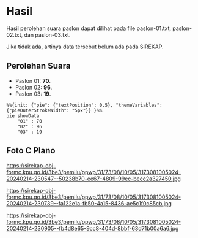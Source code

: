 # Hasil

Hasil perolehan suara paslon dapat dilihat pada file paslon-01.txt, paslon-02.txt, dan paslon-03.txt.

Jika tidak ada, artinya data tersebut belum ada pada SIREKAP.

## Perolehan Suara

 * Paslon 01: **70**.
 * Paslon 02: **96**.
 * Paslon 03: **19**.

```mermaid
%%{init: {"pie": {"textPosition": 0.5}, "themeVariables": {"pieOuterStrokeWidth": "5px"}} }%%
pie showData
    "01" : 70
    "02" : 96
    "03" : 19
```
## Foto C Plano

https://sirekap-obj-formc.kpu.go.id/3be3/pemilu/ppwp/31/73/08/10/05/3173081005024-20240214-230547--50238b70-ee67-4809-99ec-becc2a327450.jpg

https://sirekap-obj-formc.kpu.go.id/3be3/pemilu/ppwp/31/73/08/10/05/3173081005024-20240214-230739--fa122e1a-fb50-4a15-8436-ae5c1f0c85cb.jpg

https://sirekap-obj-formc.kpu.go.id/3be3/pemilu/ppwp/31/73/08/10/05/3173081005024-20240214-230905--fb4d8e65-9cc8-404d-8bbf-63d71b00a6a6.jpg
